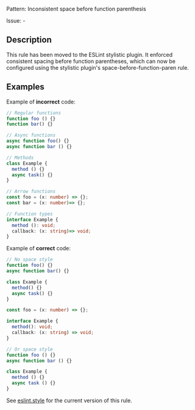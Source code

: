 Pattern: Inconsistent space before function parenthesis

Issue: -

## Description

This rule has been moved to the ESLint stylistic plugin. It enforced consistent spacing before function parentheses, which can now be configured using the stylistic plugin's space-before-function-paren rule.

## Examples

Example of **incorrect** code:
```ts
// Regular functions
function foo () {}
function bar() {}

// Async functions
async function foo() {}
async function bar () {}

// Methods
class Example {
  method () {}
  async task() {}
}

// Arrow functions
const foo = (x: number) => {};
const bar = (x: number)=> {};

// Function types
interface Example {
  method (): void;
  callback: (x: string)=> void;
}
```

Example of **correct** code:
```ts
// No space style
function foo() {}
async function bar() {}

class Example {
  method() {}
  async task() {}
}

const foo = (x: number) => {};

interface Example {
  method(): void;
  callback: (x: string) => void;
}

// Or space style
function foo () {}
async function bar () {}

class Example {
  method () {}
  async task () {}
}
```

See [eslint.style](https://eslint.style) for the current version of this rule.